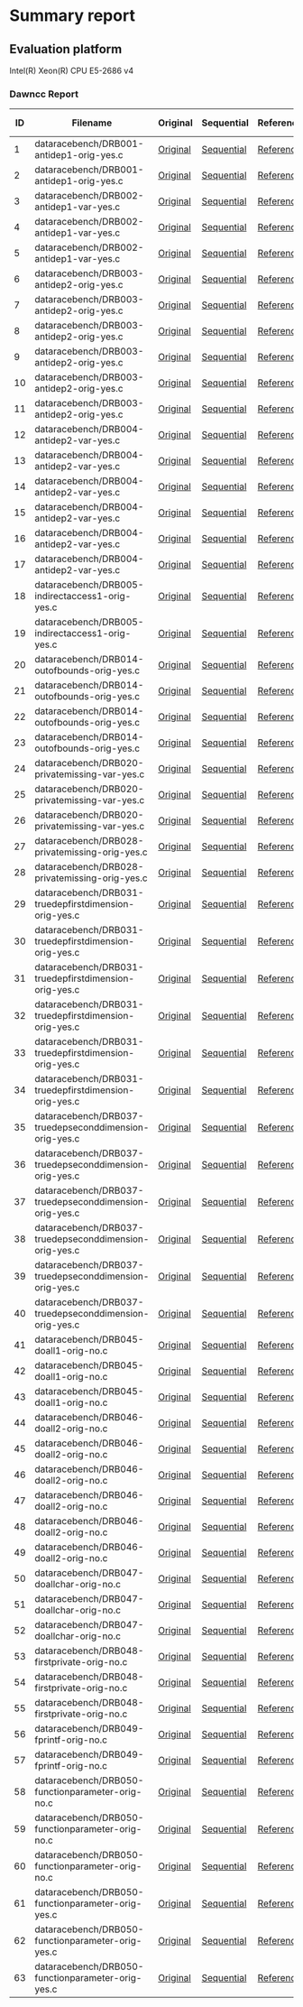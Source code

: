 # Summary report

## Evaluation platform

Intel(R) Xeon(R) CPU E5-2686 v4

### Dawncc Report

 ID | Filename | Original | Sequential | Reference | Loop ID | Line Number | Dawncc | Output | JSON | Ground Truth 
 --- | --- | --- | --- | --- | --- | --- | --- | --- | --- | --- 
1 | dataracebench/DRB001-antidep1-orig-yes.c | [Original](benchmarks/original/dataracebench/DRB001-antidep1-orig-yes.c) | [Sequential](benchmarks/sequential/dataracebench/DRB001-antidep1-orig-yes.c) | [Reference](benchmarks/reference_gpu_target/dataracebench/DRB001-antidep1-orig-yes.c.json) | 1 | 62 | TP | [out](benchmarks/Dawncc/dataracebench/DRB001-antidep1-orig-yes.c) | [json](benchmarks/Dawncc/dataracebench/DRB001-antidep1-orig-yes.c.json) | [YES](benchmarks/original/dataracebench/DRB001-antidep1-orig-yes.c)
2 | dataracebench/DRB001-antidep1-orig-yes.c | [Original](benchmarks/original/dataracebench/DRB001-antidep1-orig-yes.c) | [Sequential](benchmarks/sequential/dataracebench/DRB001-antidep1-orig-yes.c) | [Reference](benchmarks/reference_gpu_target/dataracebench/DRB001-antidep1-orig-yes.c.json) | 2 | 65 | TN | [out](benchmarks/Dawncc/dataracebench/DRB001-antidep1-orig-yes.c) | [json](benchmarks/Dawncc/dataracebench/DRB001-antidep1-orig-yes.c.json) | [NO](benchmarks/original/dataracebench/DRB001-antidep1-orig-yes.c)
3 | dataracebench/DRB002-antidep1-var-yes.c | [Original](benchmarks/original/dataracebench/DRB002-antidep1-var-yes.c) | [Sequential](benchmarks/sequential/dataracebench/DRB002-antidep1-var-yes.c) | [Reference](benchmarks/reference_gpu_target/dataracebench/DRB002-antidep1-var-yes.c.json) | 1 | 65 | FN | [out](benchmarks/Dawncc/dataracebench/DRB002-antidep1-var-yes.c) | [json](benchmarks/Dawncc/dataracebench/DRB002-antidep1-var-yes.c.json) | [YES](benchmarks/original/dataracebench/DRB002-antidep1-var-yes.c)
4 | dataracebench/DRB002-antidep1-var-yes.c | [Original](benchmarks/original/dataracebench/DRB002-antidep1-var-yes.c) | [Sequential](benchmarks/sequential/dataracebench/DRB002-antidep1-var-yes.c) | [Reference](benchmarks/reference_gpu_target/dataracebench/DRB002-antidep1-var-yes.c.json) | 2 | 68 | TN | [out](benchmarks/Dawncc/dataracebench/DRB002-antidep1-var-yes.c) | [json](benchmarks/Dawncc/dataracebench/DRB002-antidep1-var-yes.c.json) | [NO](benchmarks/original/dataracebench/DRB002-antidep1-var-yes.c)
5 | dataracebench/DRB002-antidep1-var-yes.c | [Original](benchmarks/original/dataracebench/DRB002-antidep1-var-yes.c) | [Sequential](benchmarks/sequential/dataracebench/DRB002-antidep1-var-yes.c) | [Reference](benchmarks/reference_gpu_target/dataracebench/DRB002-antidep1-var-yes.c.json) | 3 | 71 | TN | [out](benchmarks/Dawncc/dataracebench/DRB002-antidep1-var-yes.c) | [json](benchmarks/Dawncc/dataracebench/DRB002-antidep1-var-yes.c.json) | [NO](benchmarks/original/dataracebench/DRB002-antidep1-var-yes.c)
6 | dataracebench/DRB003-antidep2-orig-yes.c | [Original](benchmarks/original/dataracebench/DRB003-antidep2-orig-yes.c) | [Sequential](benchmarks/sequential/dataracebench/DRB003-antidep2-orig-yes.c) | [Reference](benchmarks/reference_gpu_target/dataracebench/DRB003-antidep2-orig-yes.c.json) | 1 | 62 | DP | [out](benchmarks/Dawncc/dataracebench/DRB003-antidep2-orig-yes.c) | [json](benchmarks/Dawncc/dataracebench/DRB003-antidep2-orig-yes.c.json) | [YES](benchmarks/original/dataracebench/DRB003-antidep2-orig-yes.c)
7 | dataracebench/DRB003-antidep2-orig-yes.c | [Original](benchmarks/original/dataracebench/DRB003-antidep2-orig-yes.c) | [Sequential](benchmarks/sequential/dataracebench/DRB003-antidep2-orig-yes.c) | [Reference](benchmarks/reference_gpu_target/dataracebench/DRB003-antidep2-orig-yes.c.json) | 2 | 63 | FP | [out](benchmarks/Dawncc/dataracebench/DRB003-antidep2-orig-yes.c) | [json](benchmarks/Dawncc/dataracebench/DRB003-antidep2-orig-yes.c.json) | [NO](benchmarks/original/dataracebench/DRB003-antidep2-orig-yes.c)
8 | dataracebench/DRB003-antidep2-orig-yes.c | [Original](benchmarks/original/dataracebench/DRB003-antidep2-orig-yes.c) | [Sequential](benchmarks/sequential/dataracebench/DRB003-antidep2-orig-yes.c) | [Reference](benchmarks/reference_gpu_target/dataracebench/DRB003-antidep2-orig-yes.c.json) | 3 | 67 | TN | [out](benchmarks/Dawncc/dataracebench/DRB003-antidep2-orig-yes.c) | [json](benchmarks/Dawncc/dataracebench/DRB003-antidep2-orig-yes.c.json) | [NO](benchmarks/original/dataracebench/DRB003-antidep2-orig-yes.c)
9 | dataracebench/DRB003-antidep2-orig-yes.c | [Original](benchmarks/original/dataracebench/DRB003-antidep2-orig-yes.c) | [Sequential](benchmarks/sequential/dataracebench/DRB003-antidep2-orig-yes.c) | [Reference](benchmarks/reference_gpu_target/dataracebench/DRB003-antidep2-orig-yes.c.json) | 4 | 68 | FP | [out](benchmarks/Dawncc/dataracebench/DRB003-antidep2-orig-yes.c) | [json](benchmarks/Dawncc/dataracebench/DRB003-antidep2-orig-yes.c.json) | [NO](benchmarks/original/dataracebench/DRB003-antidep2-orig-yes.c)
10 | dataracebench/DRB003-antidep2-orig-yes.c | [Original](benchmarks/original/dataracebench/DRB003-antidep2-orig-yes.c) | [Sequential](benchmarks/sequential/dataracebench/DRB003-antidep2-orig-yes.c) | [Reference](benchmarks/reference_gpu_target/dataracebench/DRB003-antidep2-orig-yes.c.json) | 5 | 73 | TN | [out](benchmarks/Dawncc/dataracebench/DRB003-antidep2-orig-yes.c) | [json](benchmarks/Dawncc/dataracebench/DRB003-antidep2-orig-yes.c.json) | [NO](benchmarks/original/dataracebench/DRB003-antidep2-orig-yes.c)
11 | dataracebench/DRB003-antidep2-orig-yes.c | [Original](benchmarks/original/dataracebench/DRB003-antidep2-orig-yes.c) | [Sequential](benchmarks/sequential/dataracebench/DRB003-antidep2-orig-yes.c) | [Reference](benchmarks/reference_gpu_target/dataracebench/DRB003-antidep2-orig-yes.c.json) | 6 | 74 | TN | [out](benchmarks/Dawncc/dataracebench/DRB003-antidep2-orig-yes.c) | [json](benchmarks/Dawncc/dataracebench/DRB003-antidep2-orig-yes.c.json) | [NO](benchmarks/original/dataracebench/DRB003-antidep2-orig-yes.c)
12 | dataracebench/DRB004-antidep2-var-yes.c | [Original](benchmarks/original/dataracebench/DRB004-antidep2-var-yes.c) | [Sequential](benchmarks/sequential/dataracebench/DRB004-antidep2-var-yes.c) | [Reference](benchmarks/reference_gpu_target/dataracebench/DRB004-antidep2-var-yes.c.json) | 1 | 66 | FN | [out](benchmarks/Dawncc/dataracebench/DRB004-antidep2-var-yes.c) | [json](benchmarks/Dawncc/dataracebench/DRB004-antidep2-var-yes.c.json) | [YES](benchmarks/original/dataracebench/DRB004-antidep2-var-yes.c)
13 | dataracebench/DRB004-antidep2-var-yes.c | [Original](benchmarks/original/dataracebench/DRB004-antidep2-var-yes.c) | [Sequential](benchmarks/sequential/dataracebench/DRB004-antidep2-var-yes.c) | [Reference](benchmarks/reference_gpu_target/dataracebench/DRB004-antidep2-var-yes.c.json) | 2 | 67 | TN | [out](benchmarks/Dawncc/dataracebench/DRB004-antidep2-var-yes.c) | [json](benchmarks/Dawncc/dataracebench/DRB004-antidep2-var-yes.c.json) | [NO](benchmarks/original/dataracebench/DRB004-antidep2-var-yes.c)
14 | dataracebench/DRB004-antidep2-var-yes.c | [Original](benchmarks/original/dataracebench/DRB004-antidep2-var-yes.c) | [Sequential](benchmarks/sequential/dataracebench/DRB004-antidep2-var-yes.c) | [Reference](benchmarks/reference_gpu_target/dataracebench/DRB004-antidep2-var-yes.c.json) | 3 | 71 | TN | [out](benchmarks/Dawncc/dataracebench/DRB004-antidep2-var-yes.c) | [json](benchmarks/Dawncc/dataracebench/DRB004-antidep2-var-yes.c.json) | [NO](benchmarks/original/dataracebench/DRB004-antidep2-var-yes.c)
15 | dataracebench/DRB004-antidep2-var-yes.c | [Original](benchmarks/original/dataracebench/DRB004-antidep2-var-yes.c) | [Sequential](benchmarks/sequential/dataracebench/DRB004-antidep2-var-yes.c) | [Reference](benchmarks/reference_gpu_target/dataracebench/DRB004-antidep2-var-yes.c.json) | 4 | 73 | FN | [out](benchmarks/Dawncc/dataracebench/DRB004-antidep2-var-yes.c) | [json](benchmarks/Dawncc/dataracebench/DRB004-antidep2-var-yes.c.json) | [YES](benchmarks/original/dataracebench/DRB004-antidep2-var-yes.c)
16 | dataracebench/DRB004-antidep2-var-yes.c | [Original](benchmarks/original/dataracebench/DRB004-antidep2-var-yes.c) | [Sequential](benchmarks/sequential/dataracebench/DRB004-antidep2-var-yes.c) | [Reference](benchmarks/reference_gpu_target/dataracebench/DRB004-antidep2-var-yes.c.json) | 5 | 78 | TN | [out](benchmarks/Dawncc/dataracebench/DRB004-antidep2-var-yes.c) | [json](benchmarks/Dawncc/dataracebench/DRB004-antidep2-var-yes.c.json) | [NO](benchmarks/original/dataracebench/DRB004-antidep2-var-yes.c)
17 | dataracebench/DRB004-antidep2-var-yes.c | [Original](benchmarks/original/dataracebench/DRB004-antidep2-var-yes.c) | [Sequential](benchmarks/sequential/dataracebench/DRB004-antidep2-var-yes.c) | [Reference](benchmarks/reference_gpu_target/dataracebench/DRB004-antidep2-var-yes.c.json) | 6 | 79 | TN | [out](benchmarks/Dawncc/dataracebench/DRB004-antidep2-var-yes.c) | [json](benchmarks/Dawncc/dataracebench/DRB004-antidep2-var-yes.c.json) | [NO](benchmarks/original/dataracebench/DRB004-antidep2-var-yes.c)
18 | dataracebench/DRB005-indirectaccess1-orig-yes.c | [Original](benchmarks/original/dataracebench/DRB005-indirectaccess1-orig-yes.c) | [Sequential](benchmarks/sequential/dataracebench/DRB005-indirectaccess1-orig-yes.c) | [Reference](benchmarks/reference_gpu_target/dataracebench/DRB005-indirectaccess1-orig-yes.c.json) | 1 | 121 | FN | [out](benchmarks/Dawncc/dataracebench/DRB005-indirectaccess1-orig-yes.c) | [json](benchmarks/Dawncc/dataracebench/DRB005-indirectaccess1-orig-yes.c.json) | [YES](benchmarks/original/dataracebench/DRB005-indirectaccess1-orig-yes.c)
19 | dataracebench/DRB005-indirectaccess1-orig-yes.c | [Original](benchmarks/original/dataracebench/DRB005-indirectaccess1-orig-yes.c) | [Sequential](benchmarks/sequential/dataracebench/DRB005-indirectaccess1-orig-yes.c) | [Reference](benchmarks/reference_gpu_target/dataracebench/DRB005-indirectaccess1-orig-yes.c.json) | 2 | 128 | FN | [out](benchmarks/Dawncc/dataracebench/DRB005-indirectaccess1-orig-yes.c) | [json](benchmarks/Dawncc/dataracebench/DRB005-indirectaccess1-orig-yes.c.json) | [YES](benchmarks/original/dataracebench/DRB005-indirectaccess1-orig-yes.c)
20 | dataracebench/DRB014-outofbounds-orig-yes.c | [Original](benchmarks/original/dataracebench/DRB014-outofbounds-orig-yes.c) | [Sequential](benchmarks/sequential/dataracebench/DRB014-outofbounds-orig-yes.c) | [Reference](benchmarks/reference_gpu_target/dataracebench/DRB014-outofbounds-orig-yes.c.json) | 1 | 76 | FN | [out](benchmarks/Dawncc/dataracebench/DRB014-outofbounds-orig-yes.c) | [json](benchmarks/Dawncc/dataracebench/DRB014-outofbounds-orig-yes.c.json) | [YES](benchmarks/original/dataracebench/DRB014-outofbounds-orig-yes.c)
21 | dataracebench/DRB014-outofbounds-orig-yes.c | [Original](benchmarks/original/dataracebench/DRB014-outofbounds-orig-yes.c) | [Sequential](benchmarks/sequential/dataracebench/DRB014-outofbounds-orig-yes.c) | [Reference](benchmarks/reference_gpu_target/dataracebench/DRB014-outofbounds-orig-yes.c.json) | 2 | 77 | TN | [out](benchmarks/Dawncc/dataracebench/DRB014-outofbounds-orig-yes.c) | [json](benchmarks/Dawncc/dataracebench/DRB014-outofbounds-orig-yes.c.json) | [NO](benchmarks/original/dataracebench/DRB014-outofbounds-orig-yes.c)
22 | dataracebench/DRB014-outofbounds-orig-yes.c | [Original](benchmarks/original/dataracebench/DRB014-outofbounds-orig-yes.c) | [Sequential](benchmarks/sequential/dataracebench/DRB014-outofbounds-orig-yes.c) | [Reference](benchmarks/reference_gpu_target/dataracebench/DRB014-outofbounds-orig-yes.c.json) | 3 | 81 | TN | [out](benchmarks/Dawncc/dataracebench/DRB014-outofbounds-orig-yes.c) | [json](benchmarks/Dawncc/dataracebench/DRB014-outofbounds-orig-yes.c.json) | [NO](benchmarks/original/dataracebench/DRB014-outofbounds-orig-yes.c)
23 | dataracebench/DRB014-outofbounds-orig-yes.c | [Original](benchmarks/original/dataracebench/DRB014-outofbounds-orig-yes.c) | [Sequential](benchmarks/sequential/dataracebench/DRB014-outofbounds-orig-yes.c) | [Reference](benchmarks/reference_gpu_target/dataracebench/DRB014-outofbounds-orig-yes.c.json) | 4 | 84 | FN | [out](benchmarks/Dawncc/dataracebench/DRB014-outofbounds-orig-yes.c) | [json](benchmarks/Dawncc/dataracebench/DRB014-outofbounds-orig-yes.c.json) | [YES](benchmarks/original/dataracebench/DRB014-outofbounds-orig-yes.c)
24 | dataracebench/DRB020-privatemissing-var-yes.c | [Original](benchmarks/original/dataracebench/DRB020-privatemissing-var-yes.c) | [Sequential](benchmarks/sequential/dataracebench/DRB020-privatemissing-var-yes.c) | [Reference](benchmarks/reference_gpu_target/dataracebench/DRB020-privatemissing-var-yes.c.json) | 1 | 63 | FN | [out](benchmarks/Dawncc/dataracebench/DRB020-privatemissing-var-yes.c) | [json](benchmarks/Dawncc/dataracebench/DRB020-privatemissing-var-yes.c.json) | [YES](benchmarks/original/dataracebench/DRB020-privatemissing-var-yes.c)
25 | dataracebench/DRB020-privatemissing-var-yes.c | [Original](benchmarks/original/dataracebench/DRB020-privatemissing-var-yes.c) | [Sequential](benchmarks/sequential/dataracebench/DRB020-privatemissing-var-yes.c) | [Reference](benchmarks/reference_gpu_target/dataracebench/DRB020-privatemissing-var-yes.c.json) | 2 | 68 | FN | [out](benchmarks/Dawncc/dataracebench/DRB020-privatemissing-var-yes.c) | [json](benchmarks/Dawncc/dataracebench/DRB020-privatemissing-var-yes.c.json) | [YES](benchmarks/original/dataracebench/DRB020-privatemissing-var-yes.c)
26 | dataracebench/DRB020-privatemissing-var-yes.c | [Original](benchmarks/original/dataracebench/DRB020-privatemissing-var-yes.c) | [Sequential](benchmarks/sequential/dataracebench/DRB020-privatemissing-var-yes.c) | [Reference](benchmarks/reference_gpu_target/dataracebench/DRB020-privatemissing-var-yes.c.json) | 3 | 74 | TN | [out](benchmarks/Dawncc/dataracebench/DRB020-privatemissing-var-yes.c) | [json](benchmarks/Dawncc/dataracebench/DRB020-privatemissing-var-yes.c.json) | [NO](benchmarks/original/dataracebench/DRB020-privatemissing-var-yes.c)
27 | dataracebench/DRB028-privatemissing-orig-yes.c | [Original](benchmarks/original/dataracebench/DRB028-privatemissing-orig-yes.c) | [Sequential](benchmarks/sequential/dataracebench/DRB028-privatemissing-orig-yes.c) | [Reference](benchmarks/reference_gpu_target/dataracebench/DRB028-privatemissing-orig-yes.c.json) | 1 | 61 | DP | [out](benchmarks/Dawncc/dataracebench/DRB028-privatemissing-orig-yes.c) | [json](benchmarks/Dawncc/dataracebench/DRB028-privatemissing-orig-yes.c.json) | [YES](benchmarks/original/dataracebench/DRB028-privatemissing-orig-yes.c)
28 | dataracebench/DRB028-privatemissing-orig-yes.c | [Original](benchmarks/original/dataracebench/DRB028-privatemissing-orig-yes.c) | [Sequential](benchmarks/sequential/dataracebench/DRB028-privatemissing-orig-yes.c) | [Reference](benchmarks/reference_gpu_target/dataracebench/DRB028-privatemissing-orig-yes.c.json) | 2 | 66 | DP | [out](benchmarks/Dawncc/dataracebench/DRB028-privatemissing-orig-yes.c) | [json](benchmarks/Dawncc/dataracebench/DRB028-privatemissing-orig-yes.c.json) | [YES](benchmarks/original/dataracebench/DRB028-privatemissing-orig-yes.c)
29 | dataracebench/DRB031-truedepfirstdimension-orig-yes.c | [Original](benchmarks/original/dataracebench/DRB031-truedepfirstdimension-orig-yes.c) | [Sequential](benchmarks/sequential/dataracebench/DRB031-truedepfirstdimension-orig-yes.c) | [Reference](benchmarks/reference_gpu_target/dataracebench/DRB031-truedepfirstdimension-orig-yes.c.json) | 1 | 64 | FP | [out](benchmarks/Dawncc/dataracebench/DRB031-truedepfirstdimension-orig-yes.c) | [json](benchmarks/Dawncc/dataracebench/DRB031-truedepfirstdimension-orig-yes.c.json) | [NO](benchmarks/original/dataracebench/DRB031-truedepfirstdimension-orig-yes.c)
30 | dataracebench/DRB031-truedepfirstdimension-orig-yes.c | [Original](benchmarks/original/dataracebench/DRB031-truedepfirstdimension-orig-yes.c) | [Sequential](benchmarks/sequential/dataracebench/DRB031-truedepfirstdimension-orig-yes.c) | [Reference](benchmarks/reference_gpu_target/dataracebench/DRB031-truedepfirstdimension-orig-yes.c.json) | 2 | 65 | FP | [out](benchmarks/Dawncc/dataracebench/DRB031-truedepfirstdimension-orig-yes.c) | [json](benchmarks/Dawncc/dataracebench/DRB031-truedepfirstdimension-orig-yes.c.json) | [NO](benchmarks/original/dataracebench/DRB031-truedepfirstdimension-orig-yes.c)
31 | dataracebench/DRB031-truedepfirstdimension-orig-yes.c | [Original](benchmarks/original/dataracebench/DRB031-truedepfirstdimension-orig-yes.c) | [Sequential](benchmarks/sequential/dataracebench/DRB031-truedepfirstdimension-orig-yes.c) | [Reference](benchmarks/reference_gpu_target/dataracebench/DRB031-truedepfirstdimension-orig-yes.c.json) | 3 | 72 | TN | [out](benchmarks/Dawncc/dataracebench/DRB031-truedepfirstdimension-orig-yes.c) | [json](benchmarks/Dawncc/dataracebench/DRB031-truedepfirstdimension-orig-yes.c.json) | [NO](benchmarks/original/dataracebench/DRB031-truedepfirstdimension-orig-yes.c)
32 | dataracebench/DRB031-truedepfirstdimension-orig-yes.c | [Original](benchmarks/original/dataracebench/DRB031-truedepfirstdimension-orig-yes.c) | [Sequential](benchmarks/sequential/dataracebench/DRB031-truedepfirstdimension-orig-yes.c) | [Reference](benchmarks/reference_gpu_target/dataracebench/DRB031-truedepfirstdimension-orig-yes.c.json) | 4 | 74 | FN | [out](benchmarks/Dawncc/dataracebench/DRB031-truedepfirstdimension-orig-yes.c) | [json](benchmarks/Dawncc/dataracebench/DRB031-truedepfirstdimension-orig-yes.c.json) | [YES](benchmarks/original/dataracebench/DRB031-truedepfirstdimension-orig-yes.c)
33 | dataracebench/DRB031-truedepfirstdimension-orig-yes.c | [Original](benchmarks/original/dataracebench/DRB031-truedepfirstdimension-orig-yes.c) | [Sequential](benchmarks/sequential/dataracebench/DRB031-truedepfirstdimension-orig-yes.c) | [Reference](benchmarks/reference_gpu_target/dataracebench/DRB031-truedepfirstdimension-orig-yes.c.json) | 5 | 78 | TN | [out](benchmarks/Dawncc/dataracebench/DRB031-truedepfirstdimension-orig-yes.c) | [json](benchmarks/Dawncc/dataracebench/DRB031-truedepfirstdimension-orig-yes.c.json) | [NO](benchmarks/original/dataracebench/DRB031-truedepfirstdimension-orig-yes.c)
34 | dataracebench/DRB031-truedepfirstdimension-orig-yes.c | [Original](benchmarks/original/dataracebench/DRB031-truedepfirstdimension-orig-yes.c) | [Sequential](benchmarks/sequential/dataracebench/DRB031-truedepfirstdimension-orig-yes.c) | [Reference](benchmarks/reference_gpu_target/dataracebench/DRB031-truedepfirstdimension-orig-yes.c.json) | 6 | 79 | TN | [out](benchmarks/Dawncc/dataracebench/DRB031-truedepfirstdimension-orig-yes.c) | [json](benchmarks/Dawncc/dataracebench/DRB031-truedepfirstdimension-orig-yes.c.json) | [NO](benchmarks/original/dataracebench/DRB031-truedepfirstdimension-orig-yes.c)
35 | dataracebench/DRB037-truedepseconddimension-orig-yes.c | [Original](benchmarks/original/dataracebench/DRB037-truedepseconddimension-orig-yes.c) | [Sequential](benchmarks/sequential/dataracebench/DRB037-truedepseconddimension-orig-yes.c) | [Reference](benchmarks/reference_gpu_target/dataracebench/DRB037-truedepseconddimension-orig-yes.c.json) | 1 | 62 | FN | [out](benchmarks/Dawncc/dataracebench/DRB037-truedepseconddimension-orig-yes.c) | [json](benchmarks/Dawncc/dataracebench/DRB037-truedepseconddimension-orig-yes.c.json) | [YES](benchmarks/original/dataracebench/DRB037-truedepseconddimension-orig-yes.c)
36 | dataracebench/DRB037-truedepseconddimension-orig-yes.c | [Original](benchmarks/original/dataracebench/DRB037-truedepseconddimension-orig-yes.c) | [Sequential](benchmarks/sequential/dataracebench/DRB037-truedepseconddimension-orig-yes.c) | [Reference](benchmarks/reference_gpu_target/dataracebench/DRB037-truedepseconddimension-orig-yes.c.json) | 2 | 63 | TN | [out](benchmarks/Dawncc/dataracebench/DRB037-truedepseconddimension-orig-yes.c) | [json](benchmarks/Dawncc/dataracebench/DRB037-truedepseconddimension-orig-yes.c.json) | [NO](benchmarks/original/dataracebench/DRB037-truedepseconddimension-orig-yes.c)
37 | dataracebench/DRB037-truedepseconddimension-orig-yes.c | [Original](benchmarks/original/dataracebench/DRB037-truedepseconddimension-orig-yes.c) | [Sequential](benchmarks/sequential/dataracebench/DRB037-truedepseconddimension-orig-yes.c) | [Reference](benchmarks/reference_gpu_target/dataracebench/DRB037-truedepseconddimension-orig-yes.c.json) | 3 | 68 | FN | [out](benchmarks/Dawncc/dataracebench/DRB037-truedepseconddimension-orig-yes.c) | [json](benchmarks/Dawncc/dataracebench/DRB037-truedepseconddimension-orig-yes.c.json) | [YES](benchmarks/original/dataracebench/DRB037-truedepseconddimension-orig-yes.c)
38 | dataracebench/DRB037-truedepseconddimension-orig-yes.c | [Original](benchmarks/original/dataracebench/DRB037-truedepseconddimension-orig-yes.c) | [Sequential](benchmarks/sequential/dataracebench/DRB037-truedepseconddimension-orig-yes.c) | [Reference](benchmarks/reference_gpu_target/dataracebench/DRB037-truedepseconddimension-orig-yes.c.json) | 4 | 69 | TN | [out](benchmarks/Dawncc/dataracebench/DRB037-truedepseconddimension-orig-yes.c) | [json](benchmarks/Dawncc/dataracebench/DRB037-truedepseconddimension-orig-yes.c.json) | [NO](benchmarks/original/dataracebench/DRB037-truedepseconddimension-orig-yes.c)
39 | dataracebench/DRB037-truedepseconddimension-orig-yes.c | [Original](benchmarks/original/dataracebench/DRB037-truedepseconddimension-orig-yes.c) | [Sequential](benchmarks/sequential/dataracebench/DRB037-truedepseconddimension-orig-yes.c) | [Reference](benchmarks/reference_gpu_target/dataracebench/DRB037-truedepseconddimension-orig-yes.c.json) | 5 | 72 | TN | [out](benchmarks/Dawncc/dataracebench/DRB037-truedepseconddimension-orig-yes.c) | [json](benchmarks/Dawncc/dataracebench/DRB037-truedepseconddimension-orig-yes.c.json) | [NO](benchmarks/original/dataracebench/DRB037-truedepseconddimension-orig-yes.c)
40 | dataracebench/DRB037-truedepseconddimension-orig-yes.c | [Original](benchmarks/original/dataracebench/DRB037-truedepseconddimension-orig-yes.c) | [Sequential](benchmarks/sequential/dataracebench/DRB037-truedepseconddimension-orig-yes.c) | [Reference](benchmarks/reference_gpu_target/dataracebench/DRB037-truedepseconddimension-orig-yes.c.json) | 6 | 73 | TN | [out](benchmarks/Dawncc/dataracebench/DRB037-truedepseconddimension-orig-yes.c) | [json](benchmarks/Dawncc/dataracebench/DRB037-truedepseconddimension-orig-yes.c.json) | [NO](benchmarks/original/dataracebench/DRB037-truedepseconddimension-orig-yes.c)
41 | dataracebench/DRB045-doall1-orig-no.c | [Original](benchmarks/original/dataracebench/DRB045-doall1-orig-no.c) | [Sequential](benchmarks/sequential/dataracebench/DRB045-doall1-orig-no.c) | [Reference](benchmarks/reference_gpu_target/dataracebench/DRB045-doall1-orig-no.c.json) | 1 | 57 | TP | [out](benchmarks/Dawncc/dataracebench/DRB045-doall1-orig-no.c) | [json](benchmarks/Dawncc/dataracebench/DRB045-doall1-orig-no.c.json) | [YES](benchmarks/original/dataracebench/DRB045-doall1-orig-no.c)
42 | dataracebench/DRB045-doall1-orig-no.c | [Original](benchmarks/original/dataracebench/DRB045-doall1-orig-no.c) | [Sequential](benchmarks/sequential/dataracebench/DRB045-doall1-orig-no.c) | [Reference](benchmarks/reference_gpu_target/dataracebench/DRB045-doall1-orig-no.c.json) | 2 | 63 | TP | [out](benchmarks/Dawncc/dataracebench/DRB045-doall1-orig-no.c) | [json](benchmarks/Dawncc/dataracebench/DRB045-doall1-orig-no.c.json) | [YES](benchmarks/original/dataracebench/DRB045-doall1-orig-no.c)
43 | dataracebench/DRB045-doall1-orig-no.c | [Original](benchmarks/original/dataracebench/DRB045-doall1-orig-no.c) | [Sequential](benchmarks/sequential/dataracebench/DRB045-doall1-orig-no.c) | [Reference](benchmarks/reference_gpu_target/dataracebench/DRB045-doall1-orig-no.c.json) | 3 | 66 | TN | [out](benchmarks/Dawncc/dataracebench/DRB045-doall1-orig-no.c) | [json](benchmarks/Dawncc/dataracebench/DRB045-doall1-orig-no.c.json) | [NO](benchmarks/original/dataracebench/DRB045-doall1-orig-no.c)
44 | dataracebench/DRB046-doall2-orig-no.c | [Original](benchmarks/original/dataracebench/DRB046-doall2-orig-no.c) | [Sequential](benchmarks/sequential/dataracebench/DRB046-doall2-orig-no.c) | [Reference](benchmarks/reference_gpu_target/dataracebench/DRB046-doall2-orig-no.c.json) | 1 | 61 | FN | [out](benchmarks/Dawncc/dataracebench/DRB046-doall2-orig-no.c) | [json](benchmarks/Dawncc/dataracebench/DRB046-doall2-orig-no.c.json) | [YES](benchmarks/original/dataracebench/DRB046-doall2-orig-no.c)
45 | dataracebench/DRB046-doall2-orig-no.c | [Original](benchmarks/original/dataracebench/DRB046-doall2-orig-no.c) | [Sequential](benchmarks/sequential/dataracebench/DRB046-doall2-orig-no.c) | [Reference](benchmarks/reference_gpu_target/dataracebench/DRB046-doall2-orig-no.c.json) | 2 | 62 | TN | [out](benchmarks/Dawncc/dataracebench/DRB046-doall2-orig-no.c) | [json](benchmarks/Dawncc/dataracebench/DRB046-doall2-orig-no.c.json) | [NO](benchmarks/original/dataracebench/DRB046-doall2-orig-no.c)
46 | dataracebench/DRB046-doall2-orig-no.c | [Original](benchmarks/original/dataracebench/DRB046-doall2-orig-no.c) | [Sequential](benchmarks/sequential/dataracebench/DRB046-doall2-orig-no.c) | [Reference](benchmarks/reference_gpu_target/dataracebench/DRB046-doall2-orig-no.c.json) | 3 | 67 | FN | [out](benchmarks/Dawncc/dataracebench/DRB046-doall2-orig-no.c) | [json](benchmarks/Dawncc/dataracebench/DRB046-doall2-orig-no.c.json) | [YES](benchmarks/original/dataracebench/DRB046-doall2-orig-no.c)
47 | dataracebench/DRB046-doall2-orig-no.c | [Original](benchmarks/original/dataracebench/DRB046-doall2-orig-no.c) | [Sequential](benchmarks/sequential/dataracebench/DRB046-doall2-orig-no.c) | [Reference](benchmarks/reference_gpu_target/dataracebench/DRB046-doall2-orig-no.c.json) | 4 | 68 | TN | [out](benchmarks/Dawncc/dataracebench/DRB046-doall2-orig-no.c) | [json](benchmarks/Dawncc/dataracebench/DRB046-doall2-orig-no.c.json) | [NO](benchmarks/original/dataracebench/DRB046-doall2-orig-no.c)
48 | dataracebench/DRB046-doall2-orig-no.c | [Original](benchmarks/original/dataracebench/DRB046-doall2-orig-no.c) | [Sequential](benchmarks/sequential/dataracebench/DRB046-doall2-orig-no.c) | [Reference](benchmarks/reference_gpu_target/dataracebench/DRB046-doall2-orig-no.c.json) | 5 | 71 | TN | [out](benchmarks/Dawncc/dataracebench/DRB046-doall2-orig-no.c) | [json](benchmarks/Dawncc/dataracebench/DRB046-doall2-orig-no.c.json) | [NO](benchmarks/original/dataracebench/DRB046-doall2-orig-no.c)
49 | dataracebench/DRB046-doall2-orig-no.c | [Original](benchmarks/original/dataracebench/DRB046-doall2-orig-no.c) | [Sequential](benchmarks/sequential/dataracebench/DRB046-doall2-orig-no.c) | [Reference](benchmarks/reference_gpu_target/dataracebench/DRB046-doall2-orig-no.c.json) | 6 | 72 | TN | [out](benchmarks/Dawncc/dataracebench/DRB046-doall2-orig-no.c) | [json](benchmarks/Dawncc/dataracebench/DRB046-doall2-orig-no.c.json) | [NO](benchmarks/original/dataracebench/DRB046-doall2-orig-no.c)
50 | dataracebench/DRB047-doallchar-orig-no.c | [Original](benchmarks/original/dataracebench/DRB047-doallchar-orig-no.c) | [Sequential](benchmarks/sequential/dataracebench/DRB047-doallchar-orig-no.c) | [Reference](benchmarks/reference_gpu_target/dataracebench/DRB047-doallchar-orig-no.c.json) | 1 | 62 | TP | [out](benchmarks/Dawncc/dataracebench/DRB047-doallchar-orig-no.c) | [json](benchmarks/Dawncc/dataracebench/DRB047-doallchar-orig-no.c.json) | [YES](benchmarks/original/dataracebench/DRB047-doallchar-orig-no.c)
51 | dataracebench/DRB047-doallchar-orig-no.c | [Original](benchmarks/original/dataracebench/DRB047-doallchar-orig-no.c) | [Sequential](benchmarks/sequential/dataracebench/DRB047-doallchar-orig-no.c) | [Reference](benchmarks/reference_gpu_target/dataracebench/DRB047-doallchar-orig-no.c.json) | 2 | 67 | TP | [out](benchmarks/Dawncc/dataracebench/DRB047-doallchar-orig-no.c) | [json](benchmarks/Dawncc/dataracebench/DRB047-doallchar-orig-no.c.json) | [YES](benchmarks/original/dataracebench/DRB047-doallchar-orig-no.c)
52 | dataracebench/DRB047-doallchar-orig-no.c | [Original](benchmarks/original/dataracebench/DRB047-doallchar-orig-no.c) | [Sequential](benchmarks/sequential/dataracebench/DRB047-doallchar-orig-no.c) | [Reference](benchmarks/reference_gpu_target/dataracebench/DRB047-doallchar-orig-no.c.json) | 3 | 70 | TN | [out](benchmarks/Dawncc/dataracebench/DRB047-doallchar-orig-no.c) | [json](benchmarks/Dawncc/dataracebench/DRB047-doallchar-orig-no.c.json) | [NO](benchmarks/original/dataracebench/DRB047-doallchar-orig-no.c)
53 | dataracebench/DRB048-firstprivate-orig-no.c | [Original](benchmarks/original/dataracebench/DRB048-firstprivate-orig-no.c) | [Sequential](benchmarks/sequential/dataracebench/DRB048-firstprivate-orig-no.c) | [Reference](benchmarks/reference_gpu_target/dataracebench/DRB048-firstprivate-orig-no.c.json) | 1 | 57 | DP | [out](benchmarks/Dawncc/dataracebench/DRB048-firstprivate-orig-no.c) | [json](benchmarks/Dawncc/dataracebench/DRB048-firstprivate-orig-no.c.json) | [YES](benchmarks/original/dataracebench/DRB048-firstprivate-orig-no.c)
54 | dataracebench/DRB048-firstprivate-orig-no.c | [Original](benchmarks/original/dataracebench/DRB048-firstprivate-orig-no.c) | [Sequential](benchmarks/sequential/dataracebench/DRB048-firstprivate-orig-no.c) | [Reference](benchmarks/reference_gpu_target/dataracebench/DRB048-firstprivate-orig-no.c.json) | 2 | 70 | DP | [out](benchmarks/Dawncc/dataracebench/DRB048-firstprivate-orig-no.c) | [json](benchmarks/Dawncc/dataracebench/DRB048-firstprivate-orig-no.c.json) | [YES](benchmarks/original/dataracebench/DRB048-firstprivate-orig-no.c)
55 | dataracebench/DRB048-firstprivate-orig-no.c | [Original](benchmarks/original/dataracebench/DRB048-firstprivate-orig-no.c) | [Sequential](benchmarks/sequential/dataracebench/DRB048-firstprivate-orig-no.c) | [Reference](benchmarks/reference_gpu_target/dataracebench/DRB048-firstprivate-orig-no.c.json) | 3 | 77 | TN | [out](benchmarks/Dawncc/dataracebench/DRB048-firstprivate-orig-no.c) | [json](benchmarks/Dawncc/dataracebench/DRB048-firstprivate-orig-no.c.json) | [NO](benchmarks/original/dataracebench/DRB048-firstprivate-orig-no.c)
56 | dataracebench/DRB049-fprintf-orig-no.c | [Original](benchmarks/original/dataracebench/DRB049-fprintf-orig-no.c) | [Sequential](benchmarks/sequential/dataracebench/DRB049-fprintf-orig-no.c) | [Reference](benchmarks/reference_gpu_target/dataracebench/DRB049-fprintf-orig-no.c.json) | 1 | 65 | TP | [out](benchmarks/Dawncc/dataracebench/DRB049-fprintf-orig-no.c) | [json](benchmarks/Dawncc/dataracebench/DRB049-fprintf-orig-no.c.json) | [YES](benchmarks/original/dataracebench/DRB049-fprintf-orig-no.c)
57 | dataracebench/DRB049-fprintf-orig-no.c | [Original](benchmarks/original/dataracebench/DRB049-fprintf-orig-no.c) | [Sequential](benchmarks/sequential/dataracebench/DRB049-fprintf-orig-no.c) | [Reference](benchmarks/reference_gpu_target/dataracebench/DRB049-fprintf-orig-no.c.json) | 2 | 74 | TN | [out](benchmarks/Dawncc/dataracebench/DRB049-fprintf-orig-no.c) | [json](benchmarks/Dawncc/dataracebench/DRB049-fprintf-orig-no.c.json) | [NO](benchmarks/original/dataracebench/DRB049-fprintf-orig-no.c)
58 | dataracebench/DRB050-functionparameter-orig-no.c | [Original](benchmarks/original/dataracebench/DRB050-functionparameter-orig-no.c) | [Sequential](benchmarks/sequential/dataracebench/DRB050-functionparameter-orig-no.c) | [Reference](benchmarks/reference_gpu_target/dataracebench/DRB050-functionparameter-orig-no.c.json) | 1 | 57 | DP | [out](benchmarks/Dawncc/dataracebench/DRB050-functionparameter-orig-no.c) | [json](benchmarks/Dawncc/dataracebench/DRB050-functionparameter-orig-no.c.json) | [YES](benchmarks/original/dataracebench/DRB050-functionparameter-orig-no.c)
59 | dataracebench/DRB050-functionparameter-orig-no.c | [Original](benchmarks/original/dataracebench/DRB050-functionparameter-orig-no.c) | [Sequential](benchmarks/sequential/dataracebench/DRB050-functionparameter-orig-no.c) | [Reference](benchmarks/reference_gpu_target/dataracebench/DRB050-functionparameter-orig-no.c.json) | 2 | 72 | DP | [out](benchmarks/Dawncc/dataracebench/DRB050-functionparameter-orig-no.c) | [json](benchmarks/Dawncc/dataracebench/DRB050-functionparameter-orig-no.c.json) | [YES](benchmarks/original/dataracebench/DRB050-functionparameter-orig-no.c)
60 | dataracebench/DRB050-functionparameter-orig-no.c | [Original](benchmarks/original/dataracebench/DRB050-functionparameter-orig-no.c) | [Sequential](benchmarks/sequential/dataracebench/DRB050-functionparameter-orig-no.c) | [Reference](benchmarks/reference_gpu_target/dataracebench/DRB050-functionparameter-orig-no.c.json) | 3 | 79 | TN | [out](benchmarks/Dawncc/dataracebench/DRB050-functionparameter-orig-no.c) | [json](benchmarks/Dawncc/dataracebench/DRB050-functionparameter-orig-no.c.json) | [NO](benchmarks/original/dataracebench/DRB050-functionparameter-orig-no.c)
61 | dataracebench/DRB050-functionparameter-orig-yes.c | [Original](benchmarks/original/dataracebench/DRB050-functionparameter-orig-yes.c) | [Sequential](benchmarks/sequential/dataracebench/DRB050-functionparameter-orig-yes.c) | [Reference](benchmarks/reference_gpu_target/dataracebench/DRB050-functionparameter-orig-yes.c.json) | 1 | 55 | TN | [out](benchmarks/Dawncc/dataracebench/DRB050-functionparameter-orig-yes.c) | [json](benchmarks/Dawncc/dataracebench/DRB050-functionparameter-orig-yes.c.json) | [NO](benchmarks/original/dataracebench/DRB050-functionparameter-orig-yes.c)
62 | dataracebench/DRB050-functionparameter-orig-yes.c | [Original](benchmarks/original/dataracebench/DRB050-functionparameter-orig-yes.c) | [Sequential](benchmarks/sequential/dataracebench/DRB050-functionparameter-orig-yes.c) | [Reference](benchmarks/reference_gpu_target/dataracebench/DRB050-functionparameter-orig-yes.c.json) | 2 | 69 | DP | [out](benchmarks/Dawncc/dataracebench/DRB050-functionparameter-orig-yes.c) | [json](benchmarks/Dawncc/dataracebench/DRB050-functionparameter-orig-yes.c.json) | [YES](benchmarks/original/dataracebench/DRB050-functionparameter-orig-yes.c)
63 | dataracebench/DRB050-functionparameter-orig-yes.c | [Original](benchmarks/original/dataracebench/DRB050-functionparameter-orig-yes.c) | [Sequential](benchmarks/sequential/dataracebench/DRB050-functionparameter-orig-yes.c) | [Reference](benchmarks/reference_gpu_target/dataracebench/DRB050-functionparameter-orig-yes.c.json) | 3 | 76 | TN | [out](benchmarks/Dawncc/dataracebench/DRB050-functionparameter-orig-yes.c) | [json](benchmarks/Dawncc/dataracebench/DRB050-functionparameter-orig-yes.c.json) | [NO](benchmarks/original/dataracebench/DRB050-functionparameter-orig-yes.c)


